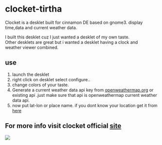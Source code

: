 
# clocket-tirtha

Clocket is a desklet built for cinnamon DE based on gnome3.
display time,data and current weather data.<br>

I built this desklet cuz I just wanted a desklet of my own taste.<br>
Other desklets are great but i wanted a desklet having a clock and <br>
weather viewer combined.<br>

## use

<ol>
<li>launch the desklet</li>
<li>right click on desklet select configure..</li>
<li>change colors of your taste.</li>
<li>Generate a current weather data api key from <a href="https://openweathermap.org/price">openweathermap.org</a> or existing api .just make sure that api is openweathermap
current weather data api.</li>
<li>now put lat-lon or place name. if you dont know your location get it from <a href="tirtharajsinha.github.io/clocket/#latlon">here</a></li>
</ol>


## For more info visit clocket official <a href="tirtharajsinha.github.io/clocket/">site <br>

<img src="https://github.com/tirtharajsinha/clocket/blob/main/static/applyss.png">
